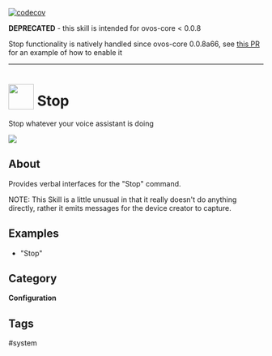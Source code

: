 [![codecov](https://codecov.io/gh/OpenVoiceOS/skill-ovos-stop/branch/dev/graph/badge.svg?token=6P6MMGKOUC)](https://codecov.io/gh/OpenVoiceOS/skill-ovos-stop)

**DEPRECATED** - this skill is intended for ovos-core < 0.0.8

Stop functionality is natively handled since ovos-core 0.0.8a66, see [this PR](https://github.com/OpenVoiceOS/ovos-config/pull/94) for an example of how to enable it

_______________________


# <img src='https://raw.githack.com/FortAwesome/Font-Awesome/master/svgs/solid/stop-circle.svg' card_color='#40DBB0' width='50' height='50' style='vertical-align:bottom'/> Stop

Stop whatever your voice assistant is doing

![](./logo.png)

## About
Provides verbal interfaces for the "Stop" command. 

NOTE: This Skill is a little unusual in that it really doesn't do anything
directly, rather it emits messages for the device creator to capture.

## Examples
* "Stop"


## Category
**Configuration**

## Tags
#system
